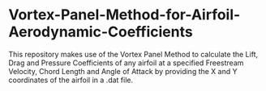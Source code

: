 # Vortex-Panel-Method-for-Airfoil-Aerodynamic-Coefficients
This repository makes use of the Vortex Panel Method to calculate the Lift, Drag and Pressure Coefficients of any airfoil at a specified Freestream Velocity, Chord Length and Angle of Attack by providing the X and Y coordinates of the airfoil in a .dat file.

